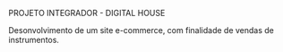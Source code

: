 PROJETO INTEGRADOR - DIGITAL HOUSE

Desonvolvimento de um site e-commerce, com finalidade de vendas de instrumentos.